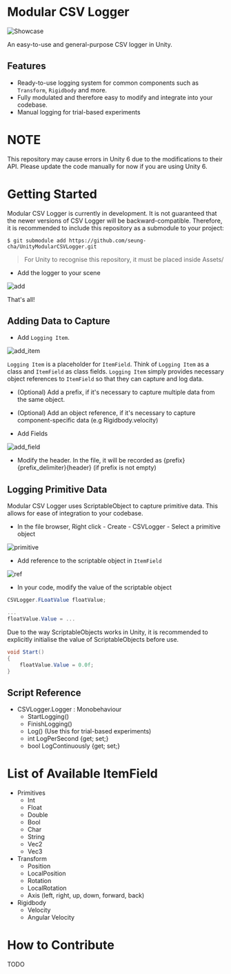 # Modular CSV Logger
![Showcase](readme_resources/showcase.png)

An easy-to-use and general-purpose CSV logger in Unity.

## Features
* Ready-to-use logging system for common components such as `Transform`, `Rigidbody` and more.
* Fully modulated and therefore easy to modify and integrate into your codebase.
* Manual logging for trial-based experiments

# NOTE
This repository may cause errors in Unity 6 due to the modifications to their API. Please update the code manually for now if you are using Unity 6. 

# Getting Started
Modular CSV Logger is currently in development. It is not guaranteed that the newer versions of CSV Logger will be backward-compatible. Therefore, it is recommended to include this repository as a submodule to your project:
```
$ git submodule add https://github.com/seung-cha/UnityModularCSVLogger.git
```
> For Unity to recognise this repository, it must be placed inside Assets/ 

* Add the logger to your scene


![add](readme_resources/addComponent.png)

That's all!


## Adding Data to Capture
* Add `Logging Item`.


![add_item](readme_resources/addItem.png)

`Logging Item` is a placeholder for `ItemField`. Think of `Logging Item` as a class and `ItemField` as class fields. `Logging Item` simply provides necessary object references to `ItemField` so that they can capture and log data.


* (Optional) Add a prefix, if it's necessary to capture multiple data from the same object.
* (Optional) Add an object reference, if it's necessary to capture component-specific data (e.g Rigidbody.velocity)

* Add Fields

![add_field](readme_resources/addField.png)

* Modify the header. In the file, it will be recorded as {prefix}{prefix_delimiter}{header} (if prefix is not empty)

## Logging Primitive Data
Modular CSV Logger uses ScriptableObject to capture primitive data. This allows for ease of integration to your codebase.

* In the file browser, Right click - Create - CSVLogger - Select a primitive object

![primitive](readme_resources/makePrimitive.png)

* Add reference to the scriptable object in `ItemField`

![ref](readme_resources/ref.png)

* In your code, modify the value of the scriptable object

```cs
CSVLogger.FLoatValue floatValue;

...
floatValue.Value = ...
```

Due to the way ScriptableObjects works in Unity, it is recommended to explicitly initialise the value of ScriptableObjects before use.

```cs
void Start()
{
    floatValue.Value = 0.0f;
}
```

## Script Reference
* CSVLogger.Logger : Monobehaviour
    * StartLogging()
    * FinishLogging()
    * Log() (Use this for trial-based experiments)
    * int LogPerSecond {get; set;}
    * bool LogContinuously {get; set;}

# List of Available ItemField
* Primitives
    * Int
    * Float
    * Double
    * Bool
    * Char
    * String
    * Vec2
    * Vec3
* Transform
    * Position
    * LocalPosition
    * Rotation
    * LocalRotation
    * Axis (left, right, up, down, forward, back)
* Rigidbody
    * Velocity
    * Angular Velocity


# How to Contribute
TODO


